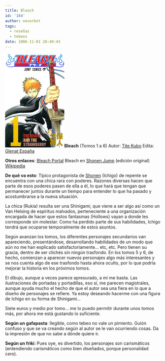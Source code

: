 ```yaml
---
title: Bleach
id: '164'
author: neverbot
tags:
  - reseñas
  - tebeos
date: 2006-11-01 20:49:43
---
```


![Bleach](./bleach/bleach_01.jpg "Bleach")**Bleach** (Tomos 1 a 6) Autor: [Tite Kubo](http://en.wikipedia.org/wiki/Tite_Kubo) Edita: [Glenat España](http://www.edicionesglenat.es/)

**Otros enlaces**: [Bleach Portal](http://www.bleachportal.net/) Bleach en [Shonen Jump](http://www.shonenjump.com/mangatitles/b/manga_b.php) (edición original) [Wikipedia](http://en.wikipedia.org/wiki/Bleach_%28manga%29)

**De qué va esto**: Típico protagonista de [Shonen](http://en.wikipedia.org/wiki/Sh%C5%8Dnen) (Ichigo) de repente se encuentra con una chica rara con poderes. Razones diversas hacen que parte de esos poderes pasen de ella a él, lo que hará que tengan que permanecer juntos durante un tiempo para entender lo que ha pasado y acostumbrarse a la nueva situación.

La chica (Rukia) resulta ser una Shinigami, que viene a ser algo así como un Van Helsing de espíritus malvados, perteneciente a una organización encargada de hacer que estos fantasmas (Hollows) vayan a donde les corresponde sin molestar. Como ha perdido parte de sus habilidades, Ichigo tendrá que ocuparse temporalmente de estos asuntos.

Según avanzan los tomos, los diferentes personajes secundarios van apareciendo, presentándose, desarrollando habilidades de un modo que aún no me han explicado satisfactoriamente... etc, etc. Pero tienen su gracia, dentro de ser clichés sin ningún trasfondo. En los tomos 5 y 6, de hecho, comienzan a aparecer nuevos personajes algo más interesantes y se nos cuenta algo de ese trasfondo hasta ahora oculto, por lo que podría mejorar la historia en los próximos tomos.

El dibujo, aunque a veces parece apresurado, a mí me basta. Las ilustraciones de portadas y portadillas, eso sí, me parecen magistrales, aunque ayuda mucho el hecho de que el autor sea una fiera en lo que a diseño de personajes se refiere. Ya estoy deseando hacerme con una figura de Ichigo en su forma de Shinigami...

Siete euros y medio por tomo... me lo puedo permitir durante unos tomos más, por ahora me está gustando lo suficiente.

**Según un gafapasta**: Ilegible, como tebeo no vale un pimiento. Guión confuso y que se va creando según al autor se le van ocurriendo cosas. Da la impresión de que no sabe a dónde quiere ir.

**Según un friki**: Pues oye, es divertido, los personajes son carismáticos (entendiendo carismáticos como bien diseñados, porque personalidad cero).